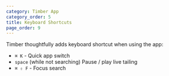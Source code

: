 ```yaml
---
category: Timber App
category_order: 5
title: Keyboard Shortcuts
page_order: 9
---
```


Timber thoughtfully adds keyboard shortcut when using the app:

* `⌘ K` - Quick app switch
* `space` (while not searching) Pause / play live tailing
* `⌘ ⇧ F` - Focus search

